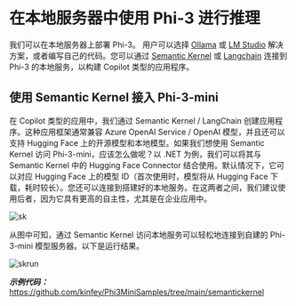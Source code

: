 # **在本地服务器中使用 Phi-3 进行推理**

我们可以在本地服务器上部署 Phi-3。 用户可以选择 [Ollama](https://ollama.com) 或 [LM Studio](https://llamaedge.com) 解决方案，或者编写自己的代码。您可以通过  [Semantic Kernel](https://github.com/microsoft/semantic-kernel?WT.mc_id=aiml-138114-kinfeylo) 或 [Langchain](https://www.langchain.com/) 连接到 Phi-3 的本地服务，以构建 Copilot 类型的应用程序。


## **使用 Semantic Kernel 接入 Phi-3-mini**

在 Copilot 类型的应用中，我们通过 Semantic Kernel / LangChain 创建应用程序。这种应用框架通常兼容 Azure OpenAI Service / OpenAI 模型，并且还可以支持 Hugging Face 上的开源模型和本地模型。如果我们想使用 Semantic Kernel 访问 Phi-3-mini，应该怎么做呢？以 .NET 为例，我们可以将其与 Semantic Kernel 中的 Hugging Face Connector 结合使用。默认情况下，它可以对应 Hugging Face 上的模型 ID（首次使用时，模型将从 Hugging Face 下载，耗时较长）。您还可以连接到搭建好的本地服务。在这两者之间，我们建议使用后者，因为它具有更高的自主性，尤其是在企业应用中。

![sk](../../../../imgs/03/LocalServer/sk.png)


从图中可知，通过 Semantic Kernel 访问本地服务可以轻松地连接到自建的 Phi-3-mini 模型服务器。以下是运行结果。


![skrun](../../../../imgs/03/LocalServer/skrun.png)

***示例代码：*** https://github.com/kinfey/Phi3MiniSamples/tree/main/semantickernel

